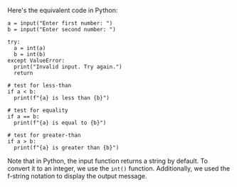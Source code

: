  Here's the equivalent code in Python:
```
a = input("Enter first number: ")
b = input("Enter second number: ")

try:
  a = int(a)
  b = int(b)
except ValueError:
  print("Invalid input. Try again.")
  return

# test for less-than
if a < b:
  print(f"{a} is less than {b}")

# test for equality
if a == b:
  print(f"{a} is equal to {b}")

# test for greater-than
if a > b:
  print(f"{a} is greater than {b}")
```
Note that in Python, the input function returns a string by default. To convert it to an integer, we use the `int()` function. Additionally, we used the f-string notation to display the output message.
